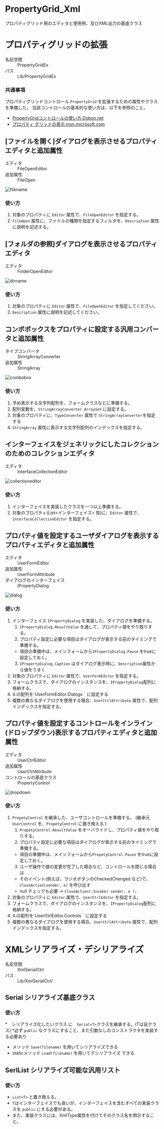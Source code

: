 # PropertyGrid_Xml
プロパティグリッド用のエディタと使用例、及びXML出力の基底クラス

# プロパティグリッドの拡張

<dl>
<dt>名前空間</dt><dd>PropertyGridEx</dd>
<dt>パス</dt><dd>Lib/PropertyGridEx</dd>
</dl>

### 共通事項
プロパティグリッドコントロール `PropertyGrid` を拡張するための属性やクラスを準備した。
当該コントロールの基本的な使い方は、以下を参照のこと。
* [PropertyGridコントロールの使い方 Dobon.net](https://dobon.net/vb/dotnet/control/propertygrid.html)
* [プロパティ グリッドの表示 msn.microsoft.com](https://msdn.microsoft.com/ja-jp/library/bb165149.aspx?f=255&MSPPError=-2147217396)

## [ファイルを開く]ダイアログを表示させるプロパティエディタと追加属性
<dl>
<dt>エディタ</dt>
<dd>FileOpenEditor</dd>
<dt>追加属性</dt>
<dd>FileOpen</dd>
</dl>

![filename](https://user-images.githubusercontent.com/33775885/36342380-0768fec0-1441-11e8-8a9d-7b62d99b5bc5.png)

### 使い方

1. 対象のプロパティに `Editor` 属性で、`FileOpenEditor` を指定する。
2. `FileOpen` 属性に、ファイルの種類を指定するフィルタを、`Description` 属性に説明を記述する。

## [フォルダの参照]ダイアログを表示させるプロパティエディタ
<dl>
<dt>エディタ</dt>
<dd>FolderOpenEditor</dd>
</dl>

![dirname](https://user-images.githubusercontent.com/33775885/36342378-066c9130-1441-11e8-96be-93cc4068ad11.png)

### 使い方

1. 対象のプロパティに `Editor` 属性で、`FileOpenEditor` を指定してください。
2. `Description` 属性に説明を記述してください。

## コンボボックスをプロパティに設定する汎用コンバータと追加属性
<dl>
<dt>タイプコンバータ</dt>
<dd>StringArrayConverter</dd>
<dt>追加属性</dt>
<dd>StringArray</dd>
</dl>

![combobox](https://user-images.githubusercontent.com/33775885/36342375-060a9a3e-1441-11e8-8c9a-bc67c1202bf2.png)

### 使い方

1. 予め表示する文字列配列を、フォームクラスなどに準備する。
2. 配列変数を、`StringArrayConverter.ArraySet` に設定する。
3. 対象のプロパティに、`TypeConverter` 属性で `StringArrayConverter`を指定する
4. `StringArray` 属性に表示する文字列配列のインデックスを指定する。

## インターフェイスをジェネリックにしたコレクションのためのコレクションエディタ

<dl>
<dt>エディタ</dt>
<dd>InterfaceCollectionEditor</dd>
</dl>

![collectioneditor](https://user-images.githubusercontent.com/33775885/36342374-05c87d20-1441-11e8-932a-93cd232a1d0e.png)

### 使い方
1. インターフェイスを実装したクラスを一つ以上準備する。
2. 対象のプロパティ(List<インターフェイス> 型)に、`Editor` 属性で、`InterfaceCollectionEditor` を指定する。

## プロパティ値を設定するユーザダイアログを表示するプロパティエディタと追加属性

<dl>
<dt>エディタ</dt>
<dd>UserFormEditor</dd>
<dt>追加属性</dt>
<dd>UserFormAttribute</dd>
<dt>ダイアログのインターフェイス</dt>
<dd>IPropertyDialog</dd>
</dl>

![dialog](https://user-images.githubusercontent.com/33775885/36342377-063a6430-1441-11e8-8d72-08dbbefa0e81.png)

### 使い方
1. インターフェイス `IPropertyDialog` を実装した、ダイアログを準備する。
	1. `IPropertyDialog.ResultValue` を通して、プロパティ値をやり取りする。
	2. プロパティ設定に必要な項目はダイアログが表示する前のタイミングで準備する。
	*   項目の準備中は、メインフォームから`IPropertyDialog.Pause` をtrueに設定しておく。
	3. `IPropertyDialog.Caption` はダイアログ表示時に、`Description`属性から値をうまく
2. 対象のプロパティに `Editor` 属性で、`UserFormEditor` を指定する。
3. フォームクラスで、ダイアログのインスタンスを、`IPropertyDialog`配列に格納する。
4. 4.の配列を`UserFormEditor.Dialogs｀に設定する
5. 複数の異なるダイアログを使用する場合、`UserCtrlAttribute` 属性で、配列インデックスを指定する。



## プロパティ値を設定するコントロールをインライン(ドロップダウン)表示するプロパティエディタと追加属性

<dl>
<dt>エディタ</dt>
<dd>UserCtrlEditor</dd>
<dt>追加属性</dt>
<dd>UserCtrlAttribute</dd>
<dt>コントロールの基底クラス</dt>
<dd>PropertyControl</dd>
</dl>

![dropdown](https://user-images.githubusercontent.com/33775885/36342379-069927cc-1441-11e8-952a-5efd5415b2fc.png)

### 使い方
1.  `PropetyControl` を継承した、ユーザコントロールを準備する。
	(継承元 `UserControl` を、`PropetyControl` に置き換える )
	1. `PropetyControl.ResultValue` をオーバライドし、プロパティ値をやり取りする。
	2. プロパティ設定に必要な項目はダイアログが表示する前のタイミングで準備する。
	*   項目の準備中は、メインフォームから`PropetyControl.Pause` をtrueに設定しておく。
	3. ユーザ操作で値の変更が完了した場合など、コントロールを閉じる場合は
	* そのイベント(例えば、ラジオボタンのCheckedChenged など)で、`CloseAction(sender, e)` を呼び出す
	* null チェックも必要 →  ` CloseAction?.Invoke( sender, e ); `
2. 対象のプロパティに `Editor` 属性で、`UserCtrlEditor` を指定する。
3. フォームクラスで、ダイアログのインスタンスを、`IPropertyDialog`配列に格納する。
4. 4.の配列を`UserCtrlEditor.Controls｀に設定する
5. 複数の異なるダイアログを使用する場合、`UserCtrlAttribute` 属性で、配列インデックスを指定する。


# XMLシリアライズ・デシリアライズ

<dl>
<dt>名前空間</dt><dd>XmlSerialCtrl</dd>
<dt>パス</dt><dd>Lib/XmlSerialCtrl/</dd>
</dl>

## Serial<T> シリアライズ基底クラス
### 使い方
*　シリアライズ化したいクラス に　`Serial<T>`クラスを継承する。(Tは自クラス)
   *必ず `public` なクラスにすること、また引数なしのコンストラクタを実装する必要あり
* メソッド `Save(filename)` を用いてシリアライズできる
* staticメソッド `Load(filename)` を用いてデシリアライズ できる

## SerlList<T> シリアライズ可能な汎用リスト
### 使い方
* `List<T>` と置き換える。
* `T`はインターフェイスでも良いが、インターフェイスを含むすべての実装クラスを `public` にする必要がある。
* また、実装クラスには、XmlType属性を付けてそのクラス名を明示すること。


